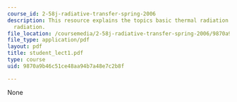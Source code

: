 ```yaml
---
course_id: 2-58j-radiative-transfer-spring-2006
description: This resource explains the topics basic thermal radiation concepts, blackbody
  radiation.
file_location: /coursemedia/2-58j-radiative-transfer-spring-2006/9870a9b46c51ce48aa94b7a48e7c2b8f_student_lect1.pdf
file_type: application/pdf
layout: pdf
title: student_lect1.pdf
type: course
uid: 9870a9b46c51ce48aa94b7a48e7c2b8f

---
```

None